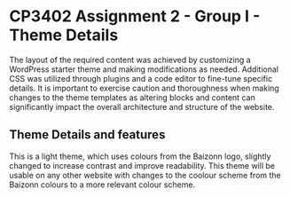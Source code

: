 # CP3402 Assignment 2 - Group I - Theme Details

The layout of the required content was achieved by customizing a WordPress starter theme and making modifications as needed. Additional CSS was utilized through plugins and a code editor to fine-tune specific details. It is important to exercise caution and thoroughness when making changes to the theme templates as altering blocks and content can significantly impact the overall architecture and structure of the website.

## Theme Details and features

This is a light theme, which uses colours from the Baizonn logo, slightly changed to increase contrast and improve readability. This theme will be usable on any other website with changes to the coolour scheme from the Baizonn colours to a more relevant colour scheme.

